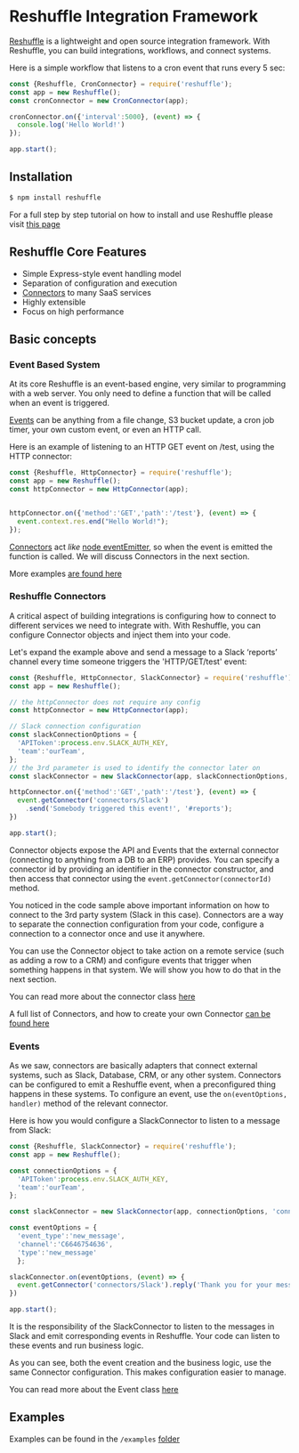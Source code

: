 # Reshuffle Integration Framework
[Reshuffle](https://www.npmjs.com/package/reshuffle) is a lightweight and open source integration framework. With Reshuffle, you can build integrations, workflows, and connect systems.

Here is a simple workflow that listens to a cron event that runs every 5 sec:
 
```js
const {Reshuffle, CronConnector} = require('reshuffle');
const app = new Reshuffle();
const cronConnector = new CronConnector(app);

cronConnector.on({'interval':5000}, (event) => {
  console.log('Hello World!')
});

app.start();
```

## Installation
```bash
$ npm install reshuffle
```

For a full step by step tutorial on how to install and use Reshuffle please visit [this page](https://dev.reshuffle.com/docs/getting-started)

## Reshuffle Core Features

- Simple Express-style event handling model
- Separation of configuration and execution
- [Connectors](https://dev.reshuffle.com/docs/connectors) to many SaaS services
- Highly extensible
- Focus on high performance

## Basic concepts
### Event Based System
At its core Reshuffle is an event-based engine, very similar to programming with a web server. You only need to define a function that will be called when an event is triggered.

[Events](https://dev.reshuffle.com/docs/the-event-class) can be anything from a file change, S3 bucket update, a cron job timer, your own custom event, or even an HTTP call.

Here is an example of listening to an HTTP GET event on /test, using the HTTP connector:

```js
const {Reshuffle, HttpConnector} = require('reshuffle');
const app = new Reshuffle();
const httpConnector = new HttpConnector(app);


httpConnector.on({'method':'GET','path':'/test'}, (event) => {
  event.context.res.end("Hello World!");
});

```

[Connectors](https://dev.reshuffle.com/docs/the-connector-class) act _like_ [node eventEmitter](https://nodejs.org/api/events.html), so when the event is emitted the function is called. We will discuss Connectors in the next section.

More examples [are found here](https://github.com/reshufflehq/reshuffle/tree/master/examples)

### Reshuffle Connectors 
A critical aspect of building integrations is configuring how to connect to different services we need to integrate with. With Reshuffle, you can configure Connector objects and inject them into your code.

Let's expand the example above and send a message to a Slack ‘reports’ channel every time someone triggers the 'HTTP/GET/test' event:

```js
const {Reshuffle, HttpConnector, SlackConnector} = require('reshuffle')
const app = new Reshuffle();

// the httpConnector does not require any config
const httpConnector = new HttpConnector(app);

// Slack connection configuration
const slackConnectionOptions = {
  'APIToken':process.env.SLACK_AUTH_KEY,
  'team':'ourTeam',
};
// the 3rd parameter is used to identify the connector later on
const slackConnector = new SlackConnector(app, slackConnectionOptions, 'connectors/Slack');

httpConnector.on({'method':'GET','path':'/test'}, (event) => {
  event.getConnector('connectors/Slack')
    .send('Somebody triggered this event!', '#reports');
})

app.start();
```
Connector objects expose the API and Events that the external connector (connecting to anything from a DB to an ERP) provides. You can specify a connector id by providing an identifier in the connector constructor, and then access that connector using the `event.getConnector(connectorId)` method.

You noticed in the code sample above important information on how to connect to the 3rd party system (Slack in this case). Connectors are a way to separate the connection configuration from your code, configure a connection to a connector once and use it anywhere.

You can use the Connector object to take action on a remote service (such as adding a row to a CRM) and configure events that trigger when something happens in that system. We will show you how to do that in the next section.

You can read more about the connector class [here](https://dev.reshuffle.com/docs/the-connector-class) 

A full list of Connectors, and how to create your own Connector [can be found here](https://dev.reshuffle.com/docs/connectors)

### Events
As we saw, connectors are basically adapters that connect external systems, such as Slack, Database, CRM, or any other system. 
Connectors can be configured to emit a Reshuffle event, when a preconfigured thing happens in these systems. 
To configure an event, use the `on(eventOptions, handler)` method of the relevant connector.

Here is how you would configure a SlackConnector to listen to a message from Slack:
```js
const {Reshuffle, SlackConnector} = require('reshuffle');
const app = new Reshuffle();

const connectionOptions = {
  'APIToken':process.env.SLACK_AUTH_KEY,
  'team':'ourTeam',
};

const slackConnector = new SlackConnector(app, connectionOptions, 'connectors/Slack');

const eventOptions = {
  'event_type':'new_message',
  'channel':'C6646754636',
  'type':'new_message'
  };

slackConnector.on(eventOptions, (event) => {
  event.getConnector('connectors/Slack').reply('Thank you for your message!');
})

app.start();
```
It is the responsibility of the SlackConnector to listen to the messages in Slack and emit corresponding events in Reshuffle. Your code can listen to these events and run business logic.

As you can see, both the event creation and the business logic, use the same Connector configuration. This makes configuration easier to manage.

You can read more about the Event class [here](https://dev.reshuffle.com/docs/the-event-class)

## Examples
Examples can be found in the `/examples` [folder](https://github.com/reshufflehq/reshuffle/tree/master/examples)
